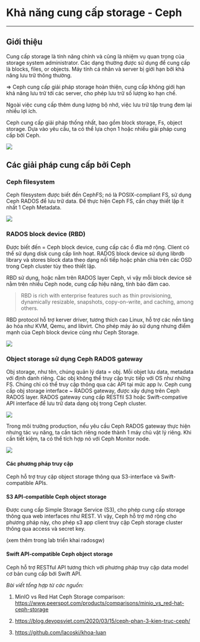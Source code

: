 # Khả năng cung cấp storage - Ceph
---
## Giới thiệu
Cung cấp storage là tính năng chính và cũng là nhiệm vụ quan trọng của storage system administrator. Các dạng thường được sử dụng để cung cấp là blocks, files, or objects. Máy tính cá nhân và server bị giới hạn bởi khả năng lưu trữ thông thường.

=> Ceph cung cấp giải pháp storage hoàn thiện, cung cấp không giới hạn khả năng lưu trữ tới các server, cho phép lưu trữ số lượng ko hạn chế.

Ngoài việc cung cấp thêm dung lượng bộ nhớ, việc lưu trữ tập trung đem lại nhiều lợi ích.

Ceph cung cấp giải pháp thống nhất, bao gồm block storage, Fs, object storage. Dựa vào yêu cầu, ta có thể lựa chọn 1 hoặc nhiều giải pháp cung cấp bởi Ceph.

![](img/ceph-provi-1.png)

## Các giải pháp cung cấp bởi Ceph
### Ceph filesystem
Ceph filesystem được biết đến CephFS; nó là POSIX-compliant FS, sử dụng Ceph RADOS để lưu trữ data. Để thực hiện Ceph FS,  cần chạy thiết lập ít nhất 1 Ceph Metadata.

![](img/ceph-provi-3.jpg)

### RADOS block device (RBD)
Được biết đến = Ceph block device, cung cấp các ổ đĩa mở rộng. Client có thể sử dụng disk cung cấp linh hoạt. RADOS block device sử dụng librdb library và stores block data theo dạng nối tiếp hoặc phân chia trên các OSD trong Ceph cluster tùy theo thiết lập.

RBD sử dụng, hoặc nằm trên RADOS layer Ceph, vì vậy mỗi block device sẽ nằm trên nhiều Ceph node, cung cấp hiệu năng, tính bảo đảm cao.

> RBD is rich with enterprise features such as thin provisioning, dynamically resizable, snapshots, copy-on-write, and caching, among others.

RBD protocol hỗ trợ kerver driver, tương thích cao Linux, hỗ trợ các nền tảng ảo hóa như KVM, Qemu, and libvirt. Cho phép máy ảo sử dụng nhưng điểm mạnh của Ceph block device cũng như Ceph Storage.

![](img/ceph-provi-4.jpg)

### Object storage sử dụng Ceph RADOS gateway
Obj storage, như tên, chúng quản lý data = obj. Mỗi objet lưu data, metadata với định danh riêng. Các obj không thể truy cập trực tiếp với OS như những FS. Chúng chỉ có thể truy cập thông qua các API tại mức app lv. Ceph cung cấp obj storage interface ~ RADOS gateway, được xây dựng trên Ceph RADOS layer. RADOS gateway cung cấp RESTfil S3 hoặc Swift-compative API interface để lưu trữ data dạng obj trong Ceph cluster.

![](img/ceph-provi-2.png)

Trong môi trường production, nếu yêu cầu Ceph RADOS gateway thực hiện nhưng tác vụ năng, ta cần tách riêng node thành 1 máy chủ vật lý riêng. Khi cần tiết kiệm, ta có thể tích hợp nó với Ceph Monitor node.

![](img/ceph-provi-radosgw.png)

#### Các phương pháp truy cập
Ceph hỗ trợ truy cập object storage thông qua  S3-interface và Swift-compatible APIs.

#### S3 API-compatible Ceph object storage
Được cung cấp Simple Storage Service (S3), cho phép cung cấp storage thông qua web interfaces như REST. Vì vậy, Ceph hỗ trợ mở rộng cho phương pháp này, cho phép s3 app client truy cập Ceph storage cluster thông qua access và secret key.

(xem thêm trong lab triển khai radosgw)

#### Swift API-compatible Ceph object storage
Ceph hỗ trợ RESTful API tương thích với phương pháp truy cập data model cơ bản cung cấp bới Swift API.


_Bài viết tổng hợp từ các nguồn:_

1. MinIO vs Red Hat Ceph Storage comparison:
https://www.peerspot.com/products/comparisons/minio_vs_red-hat-ceph-storage

2. https://blog.devopsviet.com/2020/03/15/ceph-phan-3-kien-truc-ceph/

3. https://github.com/lacoski/khoa-luan